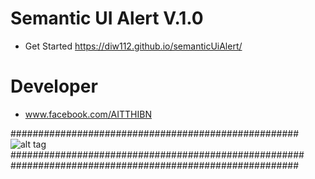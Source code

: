 # Semantic UI Alert V.1.0
- Get Started https://diw112.github.io/semanticUiAlert/

# Developer
  - www.facebook.com/AITTHIBN


####################################################
![alt tag](https://github.com/diw112/semanticAlert/blob/master/Screenshot%20(17).png)
#####################################################
####################################################
